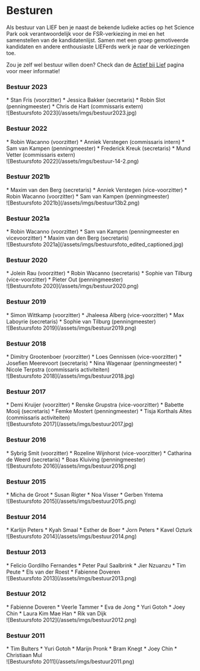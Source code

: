---
---

# Besturen

Als bestuur van LIEF ben je naast de bekende ludieke acties op het Science Park ook verantwoordelijk voor de FSR-verkiezing in mei en het samenstellen van de kandidatenlijst. Samen met een groep gemotiveerde kandidaten en andere enthousiaste LIEFerds werk je naar de verkiezingen toe.

Zou je zelf wel bestuur willen doen? Check dan de [Actief bij Lief](/actief-bij-lief) pagina voor meer informatie!

### Bestuur 2023
<div class="multicolumn">
<div markdown="block">
* Stan Fris (voorzitter)
* Jessica Bakker (secretaris)
* Robin Slot (penningmeester)
* Chris de Hart (commissaris extern)
</div>
<div markdown="block"></div>
![Bestuursfoto 2023](/assets/imgs/bestuur2023.jpg)
</div>

### Bestuur 2022
<div class="multicolumn">
<div markdown="block">
 * Robin Wacanno (voorzitter)
 * Anniek Verstegen (commissaris intern)
 * Sam van Kampen (penningmeester)
 * Frederick Kreuk (secretaris)
 * Mund Vetter (commissaris extern)
</div>
<div markdown="block">
![Bestuursfoto 2022](/assets/imgs/bestuur-14-2.png)
</div>
</div>

### Bestuur 2021b
<div class="multicolumn">
<div markdown="block">
 * Maxim van den Berg (secretaris)
 * Anniek Verstegen (vice-voorzitter)
 * Robin Wacanno (voorzitter)
 * Sam van Kampen (penningmeester)
</div>
<div markdown="block">
![Bestuursfoto 2021b](/assets/imgs/bestuur13b2.png)
</div>
</div>

### Bestuur 2021a
<div class="multicolumn">
<div markdown="block">
 * Robin Wacanno (voorzitter)
 * Sam van Kampen (penningmeester en vicevoorzitter)
 * Maxim van den Berg (secretaris)
</div>
<div markdown="block">
![Bestuursfoto 2021a](/assets/imgs/bestuursfoto_edited_captioned.jpg)
</div>
</div>

### Bestuur 2020
<div class="multicolumn">
<div markdown="block">
 * Jolein Rau (voorzitter)
 * Robin Wacanno (secretaris)
 * Sophie van Tilburg (vice-voorzitter)
 * Pieter Out (penningmeester)
</div>
<div markdown="block">
![Bestuursfoto 2020](/assets/imgs/bestuur2020.png)
</div>
</div>

### Bestuur 2019
<div class="multicolumn">
<div markdown="block">
 * Simon Wittkamp (voorzitter)
 * Jhaleesa Alberg (vice-voorzitter)
 * Max Laboyrie (secretaris)
 * Sophie van Tilburg (penningmeester)
</div>
<div markdown="block">
![Bestuursfoto 2019](/assets/imgs/bestuur2019.png)
</div>
</div>

### Bestuur 2018
<div class="multicolumn">
<div markdown="block">
 * Dimitry Grootenboer (voorzitter)
 * Loes Gennissen (vice-voorzitter)
 * Josefien Meerevoort (secretaris)
 * Nina Wagenaar (penningmeester)
 * Nicole Terpstra (commissaris activiteiten)
</div>
<div markdown="block">
![Bestuursfoto 2018](/assets/imgs/bestuur2018.jpg)
</div>
</div>

### Bestuur 2017
<div class="multicolumn">
<div markdown="block">
 * Demi Kruijer (voorzitter)
 * Renske Grupstra (vice-voorzitter)
 * Babette Mooij (secretaris)
 * Femke Mostert (penningmeester)
 * Tisja Korthals Altes (commissaris activiteiten)
</div>
<div markdown="block">
![Bestuursfoto 2017](/assets/imgs/bestuur2017.jpg)
</div>
</div>

### Bestuur 2016
<div class="multicolumn">
<div markdown="block">
 * Sybrig Smit (voorzitter)
 * Rozeline Wijnhorst (vice-voorzitter)
 * Catharina de Weerd (secretaris)
 * Boas Kluiving (penningmeester)
</div>
<div markdown="block">
![Bestuursfoto 2016](/assets/imgs/bestuur2016.png)
</div>
</div>

### Bestuur 2015
<div class="multicolumn">
<div markdown="block">
 * Micha de Groot
 * Susan Rigter
 * Noa Visser
 * Gerben Yntema
</div>
<div markdown="block">
![Bestuursfoto 2015](/assets/imgs/bestuur2015.png)
</div>
</div>

### Bestuur 2014
<div class="multicolumn">
<div markdown="block">
 * Karlijn Peters
 * Kyah Smaal
 * Esther de Boer
 * Jorn Peters
 * Kavel Ozturk
</div>
<div markdown="block">
![Bestuursfoto 2014](/assets/imgs/bestuur2014.png)
</div>
</div>

### Bestuur 2013
<div class="multicolumn">
<div markdown="block">
 * Felicio Gordilho Fernandes
 * Peter Paul Saalbrink
 * Jier Nzuanzu
 * Tim Peute
 * Els van der Roest
 * Fabienne Doveren
</div>
<div markdown="block">
![Bestuursfoto 2013](/assets/imgs/bestuur2013.png)
</div>
</div>

### Bestuur 2012
<div class="multicolumn">
<div markdown="block">
 * Fabienne Doveren
 * Veerle Tammer
 * Eva de Jong
 * Yuri Gotoh
 * Joey Chin
 * Laura Kim Mae Han
 * Rik van Dijk
</div>
<div markdown="block">
![Bestuursfoto 2012](/assets/imgs/bestuur2012.png)
</div>
</div>

### Bestuur 2011
<div class="multicolumn">
<div markdown="block">
 * Tim Bulters
 * Yuri Gotoh
 * Marijn Pronk
 * Bram Knegt
 * Joey Chin
 * Christiaan Mul
</div>
<div markdown="block">
![Bestuursfoto 2011](/assets/imgs/bestuur2011.png)
</div>
</div>
